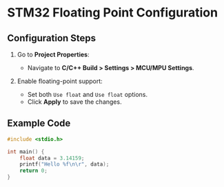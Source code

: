# STM32 Floating Point Configuration

## Configuration Steps

1. Go to **Project Properties**:
   - Navigate to **C/C++ Build > Settings > MCU/MPU Settings**.
   
2. Enable floating-point support:
   - Set both `Use float` and `Use float` options.
   - Click **Apply** to save the changes.

## Example Code

```c
#include <stdio.h>

int main() {
    float data = 3.14159;
    printf("Hello %f\n\r", data);
    return 0;
}

